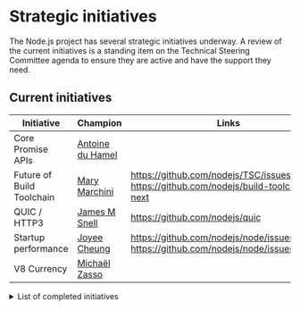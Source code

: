 # Strategic initiatives

The Node.js project has several strategic initiatives underway. A review of the
current initiatives is a standing item on the Technical Steering Committee
agenda to ensure they are active and have the support they need.

## Current initiatives

| Initiative                | Champion                    | Links                                                                                    |
|---------------------------|-----------------------------|------------------------------------------------------------------------------------------|
| Core Promise APIs         | [Antoine du Hamel][aduh95]  |                                                                                          |
| Future of Build Toolchain | [Mary Marchini][mmarchini]  | <https://github.com/nodejs/TSC/issues/901>, <https://github.com/nodejs/build-toolchain-next> |
| QUIC / HTTP3              | [James M Snell][jasnell]    | <https://github.com/nodejs/quic>                                                           |
| Startup performance       | [Joyee Cheung][joyeecheung] | <https://github.com/nodejs/node/issues/17058> <https://github.com/nodejs/node/issues/21563>  |
| V8 Currency               | [Michaël Zasso][targos]     |                                                                                          |

<details>
<summary>List of completed initiatives</summary>

## Completed initiatives

| Initiative         | Champion                   | Links                                           |
|--------------------|----------------------------|--------------------------------------------------|
| Build resources    | Michael Dawson             | <https://github.com/nodejs/build/issues/1154#issuecomment-448418977> |
| CVE Management     | Michael Dawson             | <https://github.com/nodejs/security-wg/issues/33> |
| Governance         | Myles Borins               |                                                 |
| Moderation Team    | Rich Trott                 | <https://github.com/nodejs/TSC/issues/329>        |
| Modules            | Myles Borins               | <https://github.com/nodejs/modules>               |
| N-API              | Michael Dawson             | <https://github.com/nodejs/abi-stable-node>       |
| npm Integration    | Myles Borins               | <https://github.com/nodejs/node/pull/21594>       |
| OpenSSL Evolution  | Rod Vagg                   | <https://github.com/nodejs/TSC/issues/677>        |
| Open Web Standards | Myles Borins, Joyee Cheung | <https://github.com/nodejs/open-standards>        |
| VM module fix      | Franziska Hinkelmann       | <https://github.com/nodejs/node/issues/6283>      |
| Workers            | Anna Henningsen            | <https://github.com/nodejs/worker>                |

</details>

[aduh95]: https://github.com/aduh95
[jasnell]: https://github.com/jasnell
[joyeecheung]: https://github.com/joyeecheung
[mmarchini]: https://github.com/mmarchini
[targos]: https://github.com/targos
